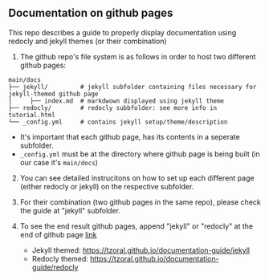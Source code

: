 ## Documentation on github pages

This repo describes a guide to properly display documentation using redocly and jekyll themes (or their combination)

1. The github repo's file system is as follows in order to host two different github pages:
```
main/docs
├── jekyll/         # jekyll subfolder containing files necessary for jekyll-themed github page
|     ├── index.md  # markdwown displayed using jekyll theme
├── redocly/        # redocly subbfolder: see more info in tutorial.html
└── _config.yml     # contains jekyll setup/theme/description
```
- It's important that each github page, has its contents in a seperate subfolder. 
- `_config.yml` must be at the directory where github page is being built (in our case it's `main/docs`) 

2. You can see detailed instrucitons on how to set up each different page (either redocly or jekyll) on the respective subfolder.

3. For their combination (two github pages in the same repo), please check the guide at "jekyll" subfolder.

4. To see the end result github pages, append "jekyll" or "redocly" at the end of github page [link](tzoral.github.io/tutorial/) 
    - Jekyll themed:  https://tzoral.github.io/documentation-guide/jekyll
    - Redocly themed: https://tzoral.github.io/documentation-guide/redocly
